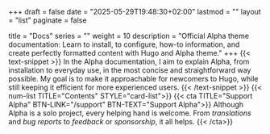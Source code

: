 +++
draft = false
date = "2025-05-29T19:48:30+02:00"
lastmod = ""
layout = "list"
paginate = false

title = "Docs"
series = ""
  weight = 10
description = "Official Alpha theme documentation: Learn to install, to configure, how-to information, and create perfectly formatted content with Hugo and Alpha theme."
+++
{{< text-snippet >}}
In the Alpha documentation, I aim to explain Alpha, from installation to everyday use, in the most concise and straightforward way possible.
My goal is to make it approachable for newcomers to Hugo, while still keeping it efficient for more experienced users.
{{< /text-snippet >}}
{{< num-list TITLE="Contents" STYLE="card-list">}}
{{< cta TITLE="Support Alpha" BTN-LINK="/support" BTN-TEXT="Support Alpha">}}
Although Alpha is a solo project, every helping hand is welcome.
From *translations* and *bug reports* to *feedback* or *sponsorship*, it all helps.
{{< /cta>}}